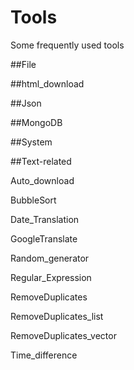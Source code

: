 # Tools
Some frequently used tools 

##File

##html_download

##Json

##MongoDB

##System

##Text-related


Auto_download

BubbleSort

Date_Translation

GoogleTranslate

Random_generator

Regular_Expression

RemoveDuplicates

RemoveDuplicates_list

RemoveDuplicates_vector

Time_difference